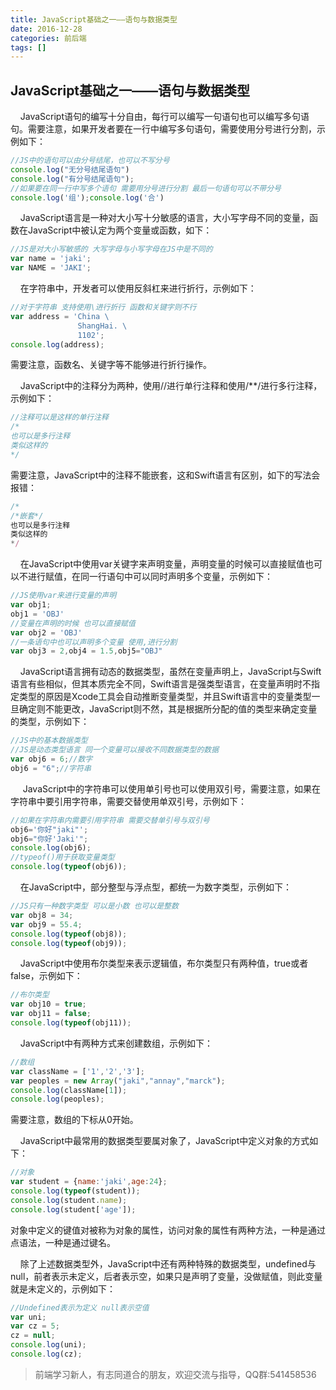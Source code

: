 ```yaml
---
title: JavaScript基础之一——语句与数据类型
date: 2016-12-28
categories: 前后端
tags: []
---
```

## JavaScript基础之一——语句与数据类型

    JavaScript语句的编写十分自由，每行可以编写一句语句也可以编写多句语句。需要注意，如果开发者要在一行中编写多句语句，需要使用分号进行分割，示例如下：

```javascript
//JS中的语句可以由分号结尾，也可以不写分号
console.log("无分号结尾语句")
console.log("有分号结尾语句");
//如果要在同一行中写多个语句 需要用分号进行分割 最后一句语句可以不带分号
console.log('组');console.log('合')
```

    JavaScript语言是一种对大小写十分敏感的语言，大小写字母不同的变量，函数在JavaScript中被认定为两个变量或函数，如下：

```javascript
//JS是对大小写敏感的 大写字母与小写字母在JS中是不同的
var name = 'jaki';
var NAME = 'JAKI';
```

    在字符串中，开发者可以使用反斜杠来进行折行，示例如下：

```javascript
//对于字符串 支持使用\进行折行 函数和关键字则不行
var address = 'China \
               ShangHai. \
               1102';
console.log(address);

```

需要注意，函数名、关键字等不能够进行折行操作。

    JavaScript中的注释分为两种，使用//进行单行注释和使用/**/进行多行注释，示例如下：

```javascript
//注释可以是这样的单行注释
/*
也可以是多行注释
类似这样的
*/
```

需要注意，JavaScript中的注释不能嵌套，这和Swift语言有区别，如下的写法会报错：

```javascript
/*
/*嵌套*/
也可以是多行注释
类似这样的
*/
```

    在JavaScript中使用var关键字来声明变量，声明变量的时候可以直接赋值也可以不进行赋值，在同一行语句中可以同时声明多个变量，示例如下：

```javascript
//JS使用var来进行变量的声明
var obj1;
obj1 = 'OBJ'
//变量在声明的时候 也可以直接赋值
var obj2 = 'OBJ'
//一条语句中也可以声明多个变量 使用,进行分割
var obj3 = 2,obj4 = 1.5,obj5="OBJ"
```

    JavaScript语言拥有动态的数据类型，虽然在变量声明上，JavaScript与Swift语言有些相似，但其本质完全不同，Swift语言是强类型语言，在变量声明时不指定类型的原因是Xcode工具会自动推断变量类型，并且Swift语言中的变量类型一旦确定则不能更改，JavaScript则不然，其是根据所分配的值的类型来确定变量的类型，示例如下：

```javascript
//JS中的基本数据类型
//JS是动态类型语言 同一个变量可以接收不同数据类型的数据
var obj6 = 6;//数字
obj6 = "6";//字符串
```

     JavaScript中的字符串可以使用单引号也可以使用双引号，需要注意，如果在字符串中要引用字符串，需要交替使用单双引号，示例如下：

```javascript
//如果在字符串内需要引用字符串 需要交替单引号与双引号
obj6='你好"jaki"';
obj6="你好'Jaki'";
console.log(obj6);
//typeof()用于获取变量类型
console.log(typeof(obj6));
```

    在JavaScript中，部分整型与浮点型，都统一为数字类型，示例如下：

```javascript
//JS只有一种数字类型 可以是小数 也可以是整数
var obj8 = 34;
var obj9 = 55.4;
console.log(typeof(obj8));
console.log(typeof(obj9));
```

    JavaScript中使用布尔类型来表示逻辑值，布尔类型只有两种值，true或者false，示例如下：

```javascript
//布尔类型
var obj10 = true;
var obj11 = false;
console.log(typeof(obj11));
```

    JavaScript中有两种方式来创建数组，示例如下：

```javascript
//数组
var className = ['1','2','3'];
var peoples = new Array("jaki","annay","marck");
console.log(className[1]);
console.log(peoples);

```

需要注意，数组的下标从0开始。

    JavaScript中最常用的数据类型要属对象了，JavaScript中定义对象的方式如下：

```javascript
//对象
var student = {name:'jaki',age:24};
console.log(typeof(student));
console.log(student.name);
console.log(student['age']);
```

对象中定义的键值对被称为对象的属性，访问对象的属性有两种方法，一种是通过点语法，一种是通过键名。

    除了上述数据类型外，JavaScript中还有两种特殊的数据类型，undefined与null，前者表示未定义，后者表示空，如果只是声明了变量，没做赋值，则此变量就是未定义的，示例如下：

```javascript
//Undefined表示为定义 null表示空值
var uni;
var cz = 5;
cz = null;
console.log(uni);
console.log(cz);
```

> 前端学习新人，有志同道合的朋友，欢迎交流与指导，QQ群:541458536
